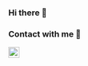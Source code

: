 ### Hi there 👋
### Contact with me 🤝
<a href="https://www.instagram.com/arcanister75/">
  <img align='left' alt='self ArcPingu | Instagram' width=22px src="https://img1.freepng.es/20180330/lte/kisspng-maker-faire-social-media-logo-instagram-instagram-5abe0f737f15a2.5301708415224052355206.jpg"/>
  </a>
<!--
**ArcPingu/ArcPingu** is a ✨ _special_ ✨ repository because its `README.md` (this file) appears on your GitHub profile.

Here are some ideas to get you started:

- 🔭 I’m currently working on ...
- 🌱 I’m currently learning ...
- 👯 I’m looking to collaborate on ...
- 🤔 I’m looking for help with ...
- 💬 Ask me about ...
- 📫 How to reach me: ...
- 😄 Pronouns: ...
- ⚡ Fun fact: ...
-->
